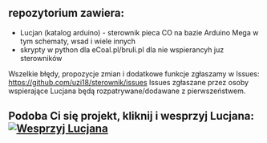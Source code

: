 ## repozytorium zawiera: 
* Lucjan (katalog arduino) - sterownik pieca CO na bazie Arduino Mega w tym schematy, wsad i wiele innych
* skrypty w python dla eCoal.pl/bruli.pl dla nie wspierancyh juz sterowników 

Wszelkie błędy, propozycje zmian i dodatkowe funkcje zgłaszamy w Issues: https://github.com/uzi18/sterownik/issues
Issues zgłaszane przez osoby wspierające Lucjana będą rozpatrywane/dodawane z pierwszeństwem.

## Podoba Ci się projekt, kliknij i wesprzyj Lucjana: [![Wesprzyj Lucjana](https://img.shields.io/badge/Donate-PayPal-green.svg)](https://www.paypal.me/wsparcieDlaLucjana)
